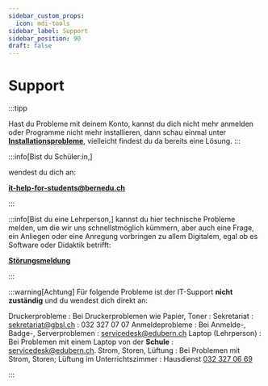 ```yaml
---
sidebar_custom_props:
  icon: mdi-tools
sidebar_label: Support
sidebar_position: 90
draft: false
---
```


#  Support

:::tipp

Hast du Probleme mit deinem Konto, kannst du dich nicht mehr anmelden oder Programme nicht mehr installieren, dann schau einmal unter [**Installationsprobleme**](docs\byod\installationsprobleme\README.md), vielleicht findest du da bereits eine Lösung.
:::

:::info[Bist du Schüler:in,]

wendest du dich an:

**it-help-for-students@bernedu.ch**



:::

:::info[Bist du eine Lehrperson,]
kannst du hier technische Probleme melden, um die wir uns schnellstmöglich kümmern, aber auch eine Frage, ein Anliegen oder eine Anregung vorbringen zu allem Digitalem, egal ob es Software oder Didaktik betrifft: 

[**Störungsmeldung**](https://forms.office.com/r/akUrVUFaRu)

:::

:::warning[Achtung]
Für folgende Probleme ist der IT-Support **nicht zuständig** und du wendest dich direkt an: 

Druckerprobleme
: Bei Druckerproblemen wie Papier, Toner : Sekretariat 
: sekretariat@gbsl.ch
: 032 327 07 07
Anmeldeprobleme
: Bei Anmelde-, Badge-, Serverproblemen
: servicedesk@edubern.ch
Laptop (Lehrperson)
: Bei Problemen mit einem Laptop von der **Schule**
: servicedesk@edubern.ch.
Strom, Storen, Lüftung
: Bei Problemen mit Strom, Storen; Lüftung im Unterrichtszimmer
: Hausdienst <a href="tel:+41323270669"> 032 327 06 69</a>

:::

